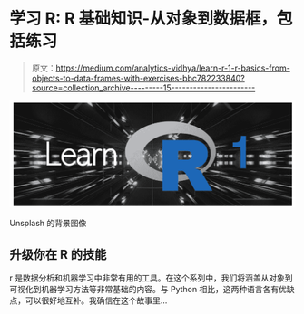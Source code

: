 # 学习 R: R 基础知识-从对象到数据框，包括练习

> 原文：<https://medium.com/analytics-vidhya/learn-r-1-r-basics-from-objects-to-data-frames-with-exercises-bbc782233840?source=collection_archive---------15----------------------->

![](img/e41dbf58545a7684ff335d930b3be0ce.png)

Unsplash 的背景图像

## 升级你在 R 的技能

r 是数据分析和机器学习中非常有用的工具。在这个系列中，我们将涵盖从对象到可视化到机器学习方法等非常基础的内容。与 Python 相比，这两种语言各有优缺点，可以很好地互补。我确信在这个故事里…
